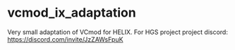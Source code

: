 # vcmod_ix_adaptation
 Very small adaptation of VCmod for HELIX. For HGS project
 project discord: https://discord.com/invite/JzZAWsFpuK
